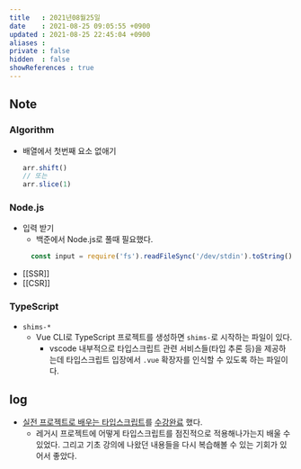 ```yaml
---
title   : 2021년08월25일 
date    : 2021-08-25 09:05:55 +0900
updated : 2021-08-25 22:45:04 +0900
aliases : 
private : false
hidden  : false
showReferences : true
---
```

## Note
 
### Algorithm
- 배열에서 첫번째 요소 없애기 
	```javascript
	arr.shift() 
	// 또는 
	arr.slice(1) 
	```
### Node.js  
- 입력 받기  
	- 백준에서 Node.js로 풀때 필요했다.  
  ```javascript
	const input = require('fs').readFileSync('/dev/stdin').toString()
	```
- [[SSR]]
- [[CSR]]

### TypeScript  
- `shims-*`
  - Vue CLI로 TypeScript 프로젝트를 생성하면 `shims-`로 시작하는 파일이 있다.  
	- vscode 내부적으로 타입스크립트 관련 서비스들(타입 추론 등)을 제공하는데 타입스크립트 입장에서 `.vue` 확장자를 인식할 수 있도록 하는 파일이다.  
		
## log
- [실전 프로젝트로 배우는 타입스크립트](https://inf.run/S1ov)를 [수강완료](https://www.inflearn.com/certificate/1940-326260-4538689) 했다.  
	- 레거시 프로젝트에 어떻게 타입스크립트를 점진적으로 적용해나가는지 배울 수 있었다. 그리고 기초 강의에 나왔던 내용들을 다시 복습해볼 수 있는 기회가 있어서 좋았다.  
